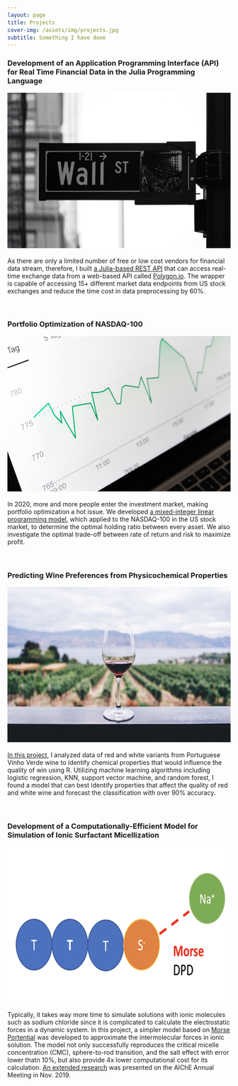 ```yaml
---
layout: page
title: Projects
cover-img: /assets/img/projects.jpg
subtitle: Something I have done
---
```


### Development of an Application Programming Interface (API) for Real Time Financial Data in the Julia Programming Language
<img src="/assets/img/wallst.jpg" width="700" height="350"> <br/><br/>
As there are only a limited number of free or low cost vendors for financial data stream, therefore, I built [a Julia-based REST API](https://github.com/Paliquant/PQPolygonSDK.jl) that can access real-time exchange data from a web-based API called [Polygon.io](https://polygon.io/). The wrapper is capable of accessing 15+ different market data endpoints from US stock exchanges and reduce the time cost in data preprocessing by 60%.<br/><br/><br/>


### Portfolio Optimization of NASDAQ-100
<img src="/assets/img/stock2.jpg" width="700" height="350"> <br/><br/>
In 2020, more and more people enter the investment market, making portfolio optimization a hot issue. We developed [a mixed-integer linear programming model](https://github.com/ycpan1012/Portfolio-Optimization-Model), which applied to the NASDAQ-100 in the US stock market, to determine the optimal holding ratio between every asset. We also investigate the optimal trade-off between rate of return and risk to maximize profit.<br/><br/><br/>


### Predicting Wine Preferences from Physicochemical Properties
<img src="/assets/img/wine.jpg" width="700" height="350"> <br/><br/>
[In this project](https://github.com/ycpan1012/Wine-Quality-Prediction), I analyzed data of red and white variants from Portuguese Vinho Verde wine to identify chemical properties that would influence the quality of win using R. Utilizing machine learning algorithms including logistic regression, KNN, support vector machine, and random forest, I found a model that can best identify properties that affect the quality of red and white wine and forecast the classification with over 90% accuracy.<br/><br/><br/>


### Development of a Computationally-Efficient Model for Simulation of Ionic Surfactant Micellization
<img src="/assets/img/morse.png" width="700" height="350"> <br/><br/>
Typically, it takes way more time to simulate solutions with ionic molecules such as sodium chloride since it is complicated to calculate the electrostatic forces in a dynamic system. In this project, a simpler model based on [Morse Portential](https://en.wikipedia.org/wiki/Morse_potential) was developed to approximate the intermolecular forces in ionic solution. The model not only successfully reproduces the critical micelle concentration (CMC), sphere-to-rod transition, and the salt effect with error lower thatn 10%, but also provide 4x lower computational cost for its calculation. [An extended research](https://www.aiche.org/conferences/aiche-annual-meeting/2019/proceeding/paper/376bg-modelling-micellization-rhamnolipid-biosurfactant-mesoscale-simulation) was presented on the AIChE Annual Meeting in Nov. 2019.
